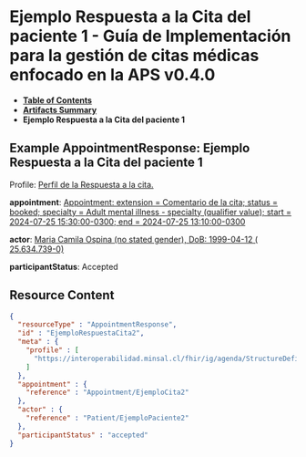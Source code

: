 # Ejemplo Respuesta a la Cita del paciente 1 - Guía de Implementación para la gestión de citas médicas enfocado en la APS v0.4.0

* [**Table of Contents**](toc.md)
* [**Artifacts Summary**](artifacts.md)
* **Ejemplo Respuesta a la Cita del paciente 1**

## Example AppointmentResponse: Ejemplo Respuesta a la Cita del paciente 1

Profile: [Perfil de la Respuesta a la cita.](StructureDefinition-CitaRespuesta.md)

**appointment**: [Appointment: extension = Comentario de la cita; status = booked; specialty = Adult mental illness - specialty (qualifier value); start = 2024-07-25 15:30:00-0300; end = 2024-07-25 13:10:00-0300](Appointment-EjemploCita2.md)

**actor**: [Maria Camila Ospina (no stated gender), DoB: 1999-04-12 ( 25.634.739-0)](Patient-EjemploPaciente2.md)

**participantStatus**: Accepted



## Resource Content

```json
{
  "resourceType" : "AppointmentResponse",
  "id" : "EjemploRespuestaCita2",
  "meta" : {
    "profile" : [
      "https://interoperabilidad.minsal.cl/fhir/ig/agenda/StructureDefinition/CitaRespuesta"
    ]
  },
  "appointment" : {
    "reference" : "Appointment/EjemploCita2"
  },
  "actor" : {
    "reference" : "Patient/EjemploPaciente2"
  },
  "participantStatus" : "accepted"
}

```
